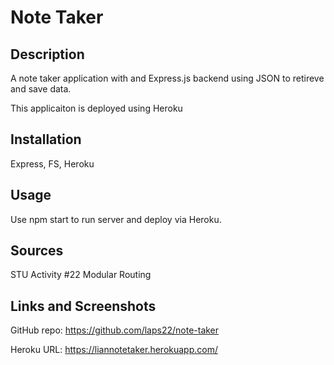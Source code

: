 # Note Taker

## Description
A note taker application with and Express.js backend using JSON to retireve and save data. 

This applicaiton is deployed  using Heroku

## Installation
Express, FS, Heroku

## Usage
Use npm start to run server and deploy via Heroku.

## Sources
STU Activity #22 Modular Routing

## Links and Screenshots

GitHub repo: https://github.com/laps22/note-taker

Heroku URL: https://liannotetaker.herokuapp.com/
